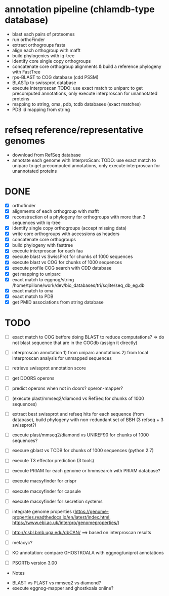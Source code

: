 
# annotation pipeline (chlamdb-type database)

- blast each pairs of proteomes
- run orthoFinder
- extract orthogroups fasta
- align each orthogroup with mafft
- build phylogenies with iq-tree
- identify core single copy orthogroups
- concatenate core orthogroup alignments & build a reference phylogeny with FastTree
- rps-BLAST to COG database (cdd PSSM)
- BLASTp to swissprot database
- execute interproscan TODO: use exact match to uniparc to get precomputed annotations, only execute interproscan for unannotated proteins
- mapping to string, oma, pdb, tcdb databases (exact matches)
- PDB id mapping from string

# refseq reference/representative genomes

- download from RefSeq database
- annotate each genome with InterproScan: TODO: use exact match to uniparc to get precomputed annotations, only execute interproscan for unannotated proteins

# DONE

- [X] orthofinder
- [X] alignments of each orthogroup with mafft
- [X] reconstruction of a phylogeny for orthogroups with more than 3 sequences with iq-tree
- [X] identify single copy orthogroups (accept missing data)
- [X] write core orthogroups with accessions as headers
- [X] concatenate core orthogroups
- [X] build phylogeny with fasttree
- [X] execute interproscan for each faa
- [X] execute blast vs SwissProt for chunks of 1000 sequences
- [X] execute blast vs COG for chunks of 1000 sequences
- [X] execute profile COG search with CDD database
- [X] get mapping to uniparc
- [X] exact match to eggnog/string /home/tpillone/work/dev/bio_databases/tri/sqlite/seq_db_eg.db
- [X] exact match to oma
- [X] exact match to PDB
- [X] get PMID associations from string database

# TODO

- [ ] exact match to COG betfore doing BLAST to reduce computations? => do not blast sequence that are in the COGdb (assign it directly)

- [ ] interproscan annotation 1) from uniparc annotations 2) from local interproscan analysis for unmapped sequences

- [ ] retrieve swissprot annotation score

- [ ] get DOORS operons
- [ ] predict operons when not in doors? operon-mapper?

- [ ] (execute plast/mmseq2/diamond vs RefSeq for chunks of 1000 sequences)
- [ ] extract best swissprot and refseq hits for each sequence (from database), build phylogeny with non-redundant set of BBH (3 refseq + 3 swissprot?)
- [ ] execute plast/mmseq2/diamond vs UNIREF90 for chunks of 1000 sequences?
- [ ] execure gblast vs TCDB for chunks of 1000 sequences (python 2.7)
- [ ] execute T3 effector prediction (3 tools)
- [ ] execute PRIAM for each genome or hmmsearch with PRIAM database?
- [ ] execute macsyfinder for crispr
- [ ] execute macsyfinder for capsule
- [ ] execute macsyfinder for secretion systems

- [ ] integrate genome properties (https://genome-properties.readthedocs.io/en/latest/index.html, https://www.ebi.ac.uk/interpro/genomeproperties/)
- [ ] http://csbl.bmb.uga.edu/dbCAN/ ==> based on interproscan results
- [ ] metacyc?
- [ ] KO annotation: compare GHOSTKOALA with eggnog/uniprot annotations
- [ ] PSORTb version 3.00

* Notes

- BLAST vs PLAST vs mmseq2 vs diamond?
- execute eggnog-mapper and ghostkoala online?
